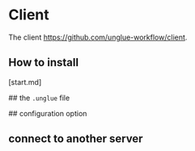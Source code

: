 # Client

The client https://github.com/unglue-workflow/client.

## How to install

[start.md]

## the `.unglue` file

## configuration option

## connect to another server